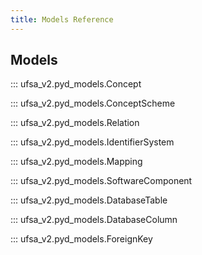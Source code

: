 ```yaml
---
title: Models Reference
---
```


## Models

::: ufsa_v2.pyd_models.Concept

::: ufsa_v2.pyd_models.ConceptScheme

::: ufsa_v2.pyd_models.Relation

::: ufsa_v2.pyd_models.IdentifierSystem

::: ufsa_v2.pyd_models.Mapping

::: ufsa_v2.pyd_models.SoftwareComponent

::: ufsa_v2.pyd_models.DatabaseTable

::: ufsa_v2.pyd_models.DatabaseColumn

::: ufsa_v2.pyd_models.ForeignKey
